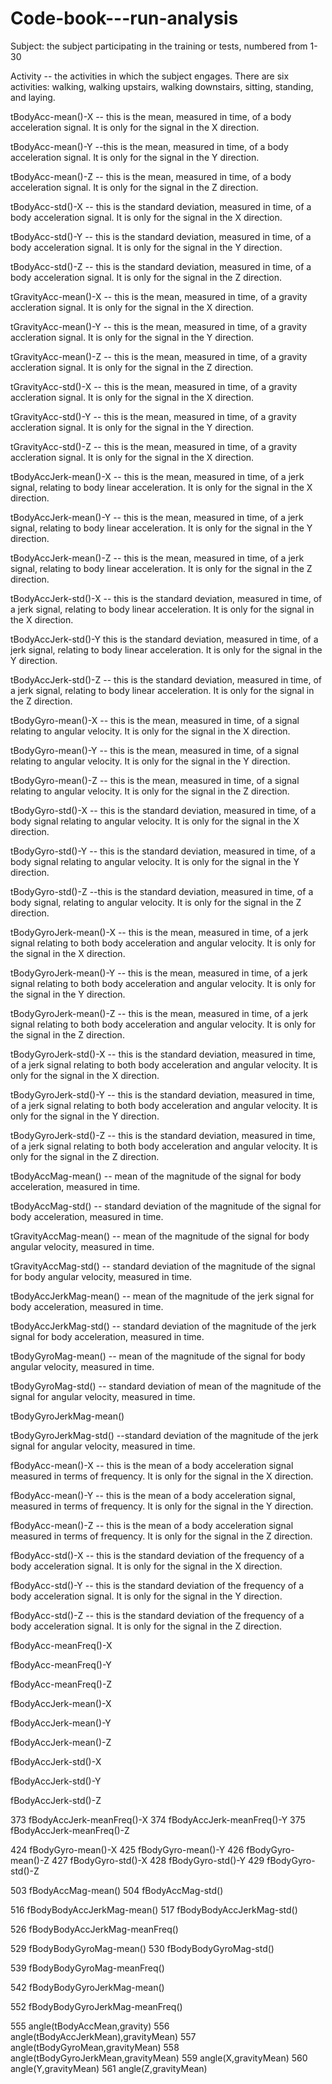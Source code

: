 # Code-book---run-analysis
Subject: the subject participating in the training or tests, numbered from 1-30

Activity -- the activities in which the subject engages. There are six activities: walking, walking upstairs, walking downstairs, sitting, standing, and laying.

tBodyAcc-mean()-X -- this is the mean, measured in time, of a body acceleration signal. It is only for the signal in the X direction.

tBodyAcc-mean()-Y --this is the mean, measured in time, of a body acceleration signal. It is only for the signal in the Y direction.

tBodyAcc-mean()-Z -- this is the mean, measured in time, of a body acceleration signal. It is only for the signal in the Z direction.

tBodyAcc-std()-X -- this is the standard deviation, measured in time, of a body acceleration signal. It is only for the signal in the X direction.

tBodyAcc-std()-Y --  this is the standard deviation, measured in time, of a body acceleration signal. It is only for the signal in the Y direction.

tBodyAcc-std()-Z -- this is the standard deviation, measured in time, of  a body acceleration signal. It is only for the signal in the Z direction.

tGravityAcc-mean()-X -- this is the mean, measured in time, of a gravity accleration signal. It is only for the signal in the X direction.

tGravityAcc-mean()-Y -- this is the mean, measured in time, of a gravity accleration signal. It is only for the signal in the Y direction.

tGravityAcc-mean()-Z -- this is the mean, measured in time, of a gravity accleration signal. It is only for the signal in the Z direction.

tGravityAcc-std()-X -- this is the mean, measured in time, of a gravity accleration signal. It is only for the signal in the X direction.

tGravityAcc-std()-Y -- this is the mean, measured in time, of a gravity accleration signal. It is only for the signal in the Y direction.

tGravityAcc-std()-Z -- this is the mean, measured in time, of a gravity accleration signal. It is only for the signal in the X direction.

tBodyAccJerk-mean()-X -- this is the mean, measured  in time, of a jerk signal, relating to body linear acceleration. It is only for the signal in the X direction.

tBodyAccJerk-mean()-Y -- this is the mean, measured  in time, of a jerk signal, relating to body linear acceleration. It is only for the signal in the Y direction.

tBodyAccJerk-mean()-Z -- this is the mean, measured  in time, of a jerk signal, relating to body linear acceleration. It is only for the signal in the Z direction.

tBodyAccJerk-std()-X -- this is the standard deviation, measured  in time, of a jerk signal, relating to body linear acceleration. It is only for the signal in the X direction.

tBodyAccJerk-std()-Y this is the standard deviation, measured  in time, of a jerk signal, relating to body linear acceleration. It is only for the signal in the Y direction.

tBodyAccJerk-std()-Z -- this is the standard deviation, measured  in time, of a jerk signal, relating to body linear acceleration. It is only for the signal in the Z direction.

tBodyGyro-mean()-X -- this is the mean, measured  in time, of a signal relating to angular velocity. It is only for the signal in the X direction.

tBodyGyro-mean()-Y -- this is the mean, measured  in time, of a signal relating to angular velocity. It is only for the signal in the Y direction.

tBodyGyro-mean()-Z -- this is the mean, measured  in time, of a signal relating to angular velocity. It is only for the signal in the Z direction.

tBodyGyro-std()-X -- this is the standard deviation, measured  in time, of a body signal relating to angular velocity. It is only for the signal in the X direction.

tBodyGyro-std()-Y -- this is the standard deviation, measured  in time, of a body signal relating to angular velocity. It is only for the signal in the Y direction.

tBodyGyro-std()-Z --this is the standard deviation, measured  in time, of a body signal, relating to angular velocity. It is only for the signal in the Z direction.

tBodyGyroJerk-mean()-X -- this is the mean, measured in time, of a jerk signal relating to both body acceleration and angular velocity. It is only for the signal in the X direction. 

tBodyGyroJerk-mean()-Y -- this is the mean, measured in time, of a jerk signal relating to both body acceleration and angular velocity. It is only for the signal in the Y direction. 

tBodyGyroJerk-mean()-Z -- this is the mean, measured in time, of a jerk signal relating to both body acceleration and angular velocity. It is only for the signal in the Z direction. 

tBodyGyroJerk-std()-X -- this is the standard deviation, measured in time, of a jerk signal relating to both body acceleration and angular velocity. It is only for the signal in the X direction. 

tBodyGyroJerk-std()-Y -- this is the standard deviation, measured in time, of a jerk signal relating to both body acceleration and angular velocity. It is only for the signal in the Y direction. 

tBodyGyroJerk-std()-Z -- this is the standard deviation, measured in time, of a jerk signal relating to both body acceleration and angular velocity. It is only for the signal in the Z direction. 

tBodyAccMag-mean() -- mean of the magnitude of the signal for body acceleration, measured in time.

tBodyAccMag-std() -- standard deviation of the magnitude of the signal for body acceleration, measured in time.


tGravityAccMag-mean() -- mean of the magnitude of the signal for body angular velocity, measured in time. 

tGravityAccMag-std() -- standard deviation of the magnitude of the signal for body angular velocity, measured in time.

tBodyAccJerkMag-mean() -- mean of the magnitude of the jerk signal for body acceleration, measured in time.

tBodyAccJerkMag-std() -- standard deviation of the magnitude of the jerk signal for body acceleration, measured in time.

tBodyGyroMag-mean() -- mean of the magnitude of the signal for body angular velocity, measured in time.

tBodyGyroMag-std() -- standard deviation of mean of the magnitude of the signal for angular velocity, measured in time.

tBodyGyroJerkMag-mean() 

tBodyGyroJerkMag-std() --standard deviation of the magnitude of the jerk signal for angular velocity, measured in time.

fBodyAcc-mean()-X -- this is the mean of a body acceleration signal measured in terms of frequency. It is only for the signal in the X direction.

fBodyAcc-mean()-Y -- this is the mean of a body acceleration signal, measured in terms of frequency. It is only for the signal in the Y direction.

fBodyAcc-mean()-Z -- this is the mean of a body acceleration signal measured in terms of frequency. It is only for the signal in the Z direction.

fBodyAcc-std()-X -- this is the standard deviation of the frequency of a body acceleration signal. It is only for the signal in the X direction.

fBodyAcc-std()-Y -- this is the standard deviation of the frequency of a body acceleration signal. It is only for the signal in the Y direction.

fBodyAcc-std()-Z -- this is the standard deviation of the frequency of a body acceleration signal. It is only for the signal in the Z direction.

fBodyAcc-meanFreq()-X

fBodyAcc-meanFreq()-Y

fBodyAcc-meanFreq()-Z

fBodyAccJerk-mean()-X

fBodyAccJerk-mean()-Y


fBodyAccJerk-mean()-Z

fBodyAccJerk-std()-X

fBodyAccJerk-std()-Y

fBodyAccJerk-std()-Z


373 fBodyAccJerk-meanFreq()-X
374 fBodyAccJerk-meanFreq()-Y
375 fBodyAccJerk-meanFreq()-Z




424 fBodyGyro-mean()-X
425 fBodyGyro-mean()-Y
426 fBodyGyro-mean()-Z
427 fBodyGyro-std()-X
428 fBodyGyro-std()-Y
429 fBodyGyro-std()-Z


503 fBodyAccMag-mean()
504 fBodyAccMag-std()


516 fBodyBodyAccJerkMag-mean()
517 fBodyBodyAccJerkMag-std()

526 fBodyBodyAccJerkMag-meanFreq()

529 fBodyBodyGyroMag-mean()
530 fBodyBodyGyroMag-std()

539 fBodyBodyGyroMag-meanFreq()

542 fBodyBodyGyroJerkMag-mean()

552 fBodyBodyGyroJerkMag-meanFreq()

555 angle(tBodyAccMean,gravity)
556 angle(tBodyAccJerkMean),gravityMean)
557 angle(tBodyGyroMean,gravityMean)
558 angle(tBodyGyroJerkMean,gravityMean)
559 angle(X,gravityMean)
560 angle(Y,gravityMean)
561 angle(Z,gravityMean)

